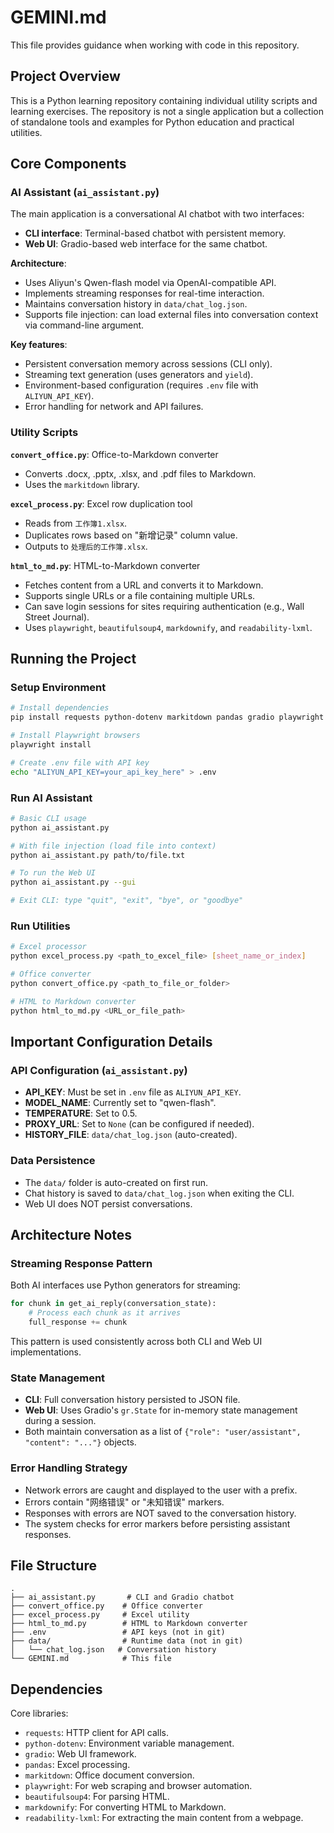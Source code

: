 # GEMINI.md

This file provides guidance when working with code in this repository.

## Project Overview

This is a Python learning repository containing individual utility scripts and learning exercises. The repository is not a single application but a collection of standalone tools and examples for Python education and practical utilities.

## Core Components

### AI Assistant (`ai_assistant.py`)
The main application is a conversational AI chatbot with two interfaces:
- **CLI interface**: Terminal-based chatbot with persistent memory.
- **Web UI**: Gradio-based web interface for the same chatbot.

**Architecture**:
- Uses Aliyun's Qwen-flash model via OpenAI-compatible API.
- Implements streaming responses for real-time interaction.
- Maintains conversation history in `data/chat_log.json`.
- Supports file injection: can load external files into conversation context via command-line argument.

**Key features**:
- Persistent conversation memory across sessions (CLI only).
- Streaming text generation (uses generators and `yield`).
- Environment-based configuration (requires `.env` file with `ALIYUN_API_KEY`).
- Error handling for network and API failures.

### Utility Scripts

**`convert_office.py`**: Office-to-Markdown converter
- Converts .docx, .pptx, .xlsx, and .pdf files to Markdown.
- Uses the `markitdown` library.

**`excel_process.py`**: Excel row duplication tool
- Reads from `工作簿1.xlsx`.
- Duplicates rows based on "新增记录" column value.
- Outputs to `处理后的工作簿.xlsx`.

**`html_to_md.py`**: HTML-to-Markdown converter
- Fetches content from a URL and converts it to Markdown.
- Supports single URLs or a file containing multiple URLs.
- Can save login sessions for sites requiring authentication (e.g., Wall Street Journal).
- Uses `playwright`, `beautifulsoup4`, `markdownify`, and `readability-lxml`.

## Running the Project

### Setup Environment
```bash
# Install dependencies
pip install requests python-dotenv markitdown pandas gradio playwright beautifulsoup4 markdownify readability-lxml

# Install Playwright browsers
playwright install

# Create .env file with API key
echo "ALIYUN_API_KEY=your_api_key_here" > .env
```

### Run AI Assistant
```bash
# Basic CLI usage
python ai_assistant.py

# With file injection (load file into context)
python ai_assistant.py path/to/file.txt

# To run the Web UI
python ai_assistant.py --gui

# Exit CLI: type "quit", "exit", "bye", or "goodbye"
```

### Run Utilities
```bash
# Excel processor
python excel_process.py <path_to_excel_file> [sheet_name_or_index]

# Office converter
python convert_office.py <path_to_file_or_folder>

# HTML to Markdown converter
python html_to_md.py <URL_or_file_path>
```

## Important Configuration Details

### API Configuration (`ai_assistant.py`)
- **API_KEY**: Must be set in `.env` file as `ALIYUN_API_KEY`.
- **MODEL_NAME**: Currently set to "qwen-flash".
- **TEMPERATURE**: Set to 0.5.
- **PROXY_URL**: Set to `None` (can be configured if needed).
- **HISTORY_FILE**: `data/chat_log.json` (auto-created).

### Data Persistence
- The `data/` folder is auto-created on first run.
- Chat history is saved to `data/chat_log.json` when exiting the CLI.
- Web UI does NOT persist conversations.

## Architecture Notes

### Streaming Response Pattern
Both AI interfaces use Python generators for streaming:
```python
for chunk in get_ai_reply(conversation_state):
    # Process each chunk as it arrives
    full_response += chunk
```

This pattern is used consistently across both CLI and Web UI implementations.

### State Management
- **CLI**: Full conversation history persisted to JSON file.
- **Web UI**: Uses Gradio's `gr.State` for in-memory state management during a session.
- Both maintain conversation as a list of `{"role": "user/assistant", "content": "..."}` objects.

### Error Handling Strategy
- Network errors are caught and displayed to the user with a prefix.
- Errors contain "网络错误" or "未知错误" markers.
- Responses with errors are NOT saved to the conversation history.
- The system checks for error markers before persisting assistant responses.

## File Structure
```
.
├── ai_assistant.py       # CLI and Gradio chatbot
├── convert_office.py    # Office converter
├── excel_process.py     # Excel utility
├── html_to_md.py        # HTML to Markdown converter
├── .env                 # API keys (not in git)
├── data/                # Runtime data (not in git)
│   └── chat_log.json   # Conversation history
└── GEMINI.md            # This file
```

## Dependencies
Core libraries:
- `requests`: HTTP client for API calls.
- `python-dotenv`: Environment variable management.
- `gradio`: Web UI framework.
- `pandas`: Excel processing.
- `markitdown`: Office document conversion.
- `playwright`: For web scraping and browser automation.
- `beautifulsoup4`: For parsing HTML.
- `markdownify`: For converting HTML to Markdown.
- `readability-lxml`: For extracting the main content from a webpage.

